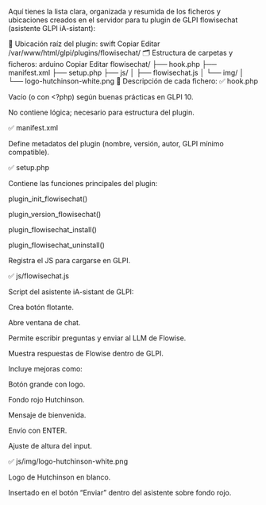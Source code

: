 Aquí tienes la lista clara, organizada y resumida de los ficheros y ubicaciones creados en el servidor para tu plugin de GLPI flowisechat (asistente GLPI iA-sistant):

📂 Ubicación raíz del plugin:
swift
Copiar
Editar
/var/www/html/glpi/plugins/flowisechat/
🗂️ Estructura de carpetas y ficheros:
arduino
Copiar
Editar
flowisechat/
├── hook.php
├── manifest.xml
├── setup.php
├── js/
│   ├── flowisechat.js
│   └── img/
│       └── logo-hutchinson-white.png
📑 Descripción de cada fichero:
✅ hook.php

Vacío (o con <?php) según buenas prácticas en GLPI 10.

No contiene lógica; necesario para estructura del plugin.

✅ manifest.xml

Define metadatos del plugin (nombre, versión, autor, GLPI mínimo compatible).

✅ setup.php

Contiene las funciones principales del plugin:

plugin_init_flowisechat()

plugin_version_flowisechat()

plugin_flowisechat_install()

plugin_flowisechat_uninstall()

Registra el JS para cargarse en GLPI.

✅ js/flowisechat.js

Script del asistente iA-sistant de GLPI:

Crea botón flotante.

Abre ventana de chat.

Permite escribir preguntas y enviar al LLM de Flowise.

Muestra respuestas de Flowise dentro de GLPI.

Incluye mejoras como:

Botón grande con logo.

Fondo rojo Hutchinson.

Mensaje de bienvenida.

Envío con ENTER.

Ajuste de altura del input.

✅ js/img/logo-hutchinson-white.png

Logo de Hutchinson en blanco.

Insertado en el botón “Enviar” dentro del asistente sobre fondo rojo.


